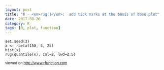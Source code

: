 ```yaml
---
layout: post
title: "R - <em>rug()</em>:  add tick marks at the basis of base plot"
date: 2017-08-26
category: R
tags: [R, plot, function]
---
```


```
set.seed(3)
x <- rbeta(150, 3, 25)
hist(x)
rug(quantile(x), col=2, lwd=2.5)
```

<small> viewed on http://www.rfunction.com </small>
